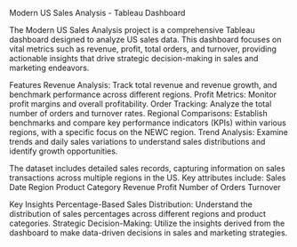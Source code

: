 Modern US Sales Analysis - Tableau Dashboard

The Modern US Sales Analysis project is a comprehensive Tableau dashboard designed to analyze US sales data. This dashboard focuses on vital metrics such as revenue, profit, total orders, and turnover, providing actionable insights that drive strategic decision-making in sales and marketing endeavors.

Features
Revenue Analysis: Track total revenue and revenue growth, and benchmark performance across different regions.
Profit Metrics: Monitor profit margins and overall profitability.
Order Tracking: Analyze the total number of orders and turnover rates.
Regional Comparisons: Establish benchmarks and compare key performance indicators (KPIs) within various regions, with a specific focus on the NEWC region.
Trend Analysis: Examine trends and daily sales variations to understand sales distributions and identify growth opportunities.

The dataset includes detailed sales records, capturing information on sales transactions across multiple regions in the US. Key attributes include:
Sales Date
Region
Product Category
Revenue
Profit
Number of Orders
Turnover

Key Insights
Percentage-Based Sales Distribution: Understand the distribution of sales percentages across different regions and product categories.
Strategic Decision-Making: Utilize the insights derived from the dashboard to make data-driven decisions in sales and marketing strategies.
